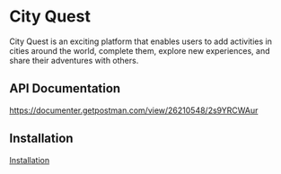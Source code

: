 # City Quest
City Quest is an exciting platform that enables users to add activities in cities around the world, complete them, explore new experiences, and share their adventures with others.

## API Documentation
https://documenter.getpostman.com/view/26210548/2s9YRCWAur

## Installation
[Installation](https://github.com/HishamM1/city-quest-api/wiki)
